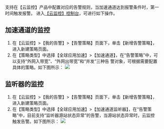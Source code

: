 支持在【云监控】产品中配置对应的告警规则，当加速通道达到报警条件时，第一时间触发报警。
进入[【云监控】控制台](https://console.cloud.tencent.com/monitor/policylist)，可进行如下操作。

## 加速通道的监控
1. 在【云监控】>【我的告警】>【告警策略】页面下，单击【新增告警策略】，进入新建策略页面。
2. 在【策略类型】中选择【全球应用加速】>【加速通道】，在“告警策略”中，可以支持“外网入带宽”、“外网出带宽”和“并发”三种告
警对象，可根据需要配置具体的策略。如下图所示：
![](https://mc.qcloudimg.com/static/img/47025c01656f6b84544429900432f81c/image.png)

## 监听器的监控
1. 在【云监控】>【我的告警】>【告警策略】页面下，单击【新增告警策略】，进入新建策略页面。
2. 在【策略类型】中选择【全球应用加速】>【加速通道监听器】，在“告警策略”中，目前支持“监听器源站状态异常”的告警，当源站状态异常时，云监控触发告警。如下图所示：
![](https://mc.qcloudimg.com/static/img/08e7e4ef2c7c7b08c36aba8054cef821/image.png)
